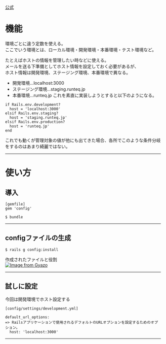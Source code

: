 [公式](https://github.com/rubyconfig/config)

# 機能
環境ごとに違う定数を使える。    
ここでいう環境とは、ローカル環境・開発環境・本番環境・テスト環境など。        
    
たとえばホストの情報を管理したい時などに使える。    
メールを送る下準備としてホスト情報を設定しておく必要があるが、    
ホスト情報は開発環境、ステージング環境、本番環境で異なる。    
    
- 開発環境...localhost:3000        
- ステージング環境...staging.runteq.jp        
- 本番環境...runteq.jp
これを素直に実装しようとすると以下のようになる。
~~~
if Rails.env.development?
  host = 'localhost:3000'
elsif Rails.env.staging?
  host = 'staging.runteq.jp'
elsif Rails.env.production?
  host = 'runteq.jp'
end
~~~
これでも動くが管理対象の値が他にも出てきた場合、各所でこのような条件分岐をするのはあまり綺麗ではない。
***

# 使い方
## 導入
~~~
[gemfile]
gem 'config'

$ bundle
~~~
***

## configファイルの生成
~~~
$ rails g config:install
~~~
作成されたファイルと役割    
[![Image from Gyazo](https://i.gyazo.com/4478d915fee1d7a129cc41fe79a15cfe.png)](https://gyazo.com/4478d915fee1d7a129cc41fe79a15cfe)
***

## 試しに設定
今回は開発環境でホスト設定する
~~~
[config/settings/development.yml]

default_url_options:
=> Railsアプリケーションで使用されるデフォルトのURLオプションを設定するためのオプション。
  host: 'localhost:3000'
~~~
***

